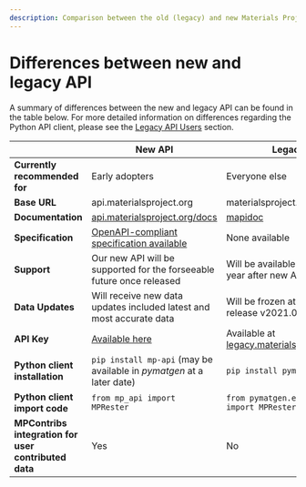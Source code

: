 ```yaml
---
description: Comparison between the old (legacy) and new Materials Project (MP) APIs.
---
```


# Differences between new and legacy API

A summary of differences between the new and legacy API can be found in the table below. For more detailed information on differences regarding the Python API client, please see the [Legacy API Users](using-the-api/legacy-api-users.md) section.

|                                                      | New API                                                                                    | Legacy API                                                                                |
| ---------------------------------------------------- | ------------------------------------------------------------------------------------------ | ----------------------------------------------------------------------------------------- |
| **Currently recommended for**                        | Early adopters                                                                             | Everyone else                                                                             |
| **Base URL**                                         | api.materialsproject.org                                                                   | materialsproject.org/rest/v2                                                              |
| **Documentation**                                    | [api.materialsproject.org/docs](https://api.materialsproject.org/docs)                     | [mapidoc](https://github.com/materialsproject/mapidoc)                                    |
| **Specification**                                    | [OpenAPI-compliant specification available](https://api.materialsproject.org/openapi.json) | None available                                                                            |
| **Support**                                          | Our new API will be supported for the forseeable future once released                      | Will be available for at least one year after new API is finalized                        |
| **Data Updates**                                     | Will receive new data updates included latest and most accurate data                       | Will be frozen at database release v2021.03.13                                            |
| **API Key**                                          | [Available here ](https://next-gen.materialsproject.org/api#api-key)                       | Available at [legacy.materialsproject.org/open](https://legacy.materialsproject.org/open) |
| **Python client installation**                       | `pip install mp-api` (may be available in _pymatgen_ at a later date)                      | `pip install pymatgen`                                                                    |
| **Python client import code**                        | `from mp_api import MPRester`                                                              | `from pymatgen.ext.matproj import MPRester`                                               |
| **MPContribs integration for user contributed data** | Yes                                                                                        | No                                                                                        |
